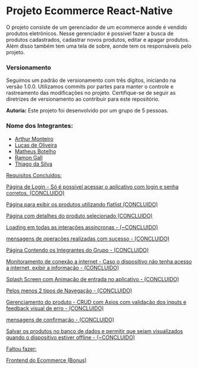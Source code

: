 # Projeto Ecommerce React-Native

O projeto consiste de um gerenciador de um ecommerce aonde é vendido produtos eletrônicos. Nesse gerenciador é possivel fazer a busca de produtos cadastrados, cadastrar novos produtos, editar e apagar produtos. Além disso também tem uma tela de sobre, aonde tem os responsáveis pelo projeto.


### Versionamento

Seguimos um padrão de versionamento com três dígitos, iniciando na versão 1.0.0. Utilizamos commits por partes para manter o controle e rastreamento das modificações no projeto. Certifique-se de seguir as diretrizes de versionamento ao contribuir para este repositório.

<strong>Autoria:</strong>
Este projeto foi desenvolvido por um grupo de 5 pessoas.

### Nome dos Integrantes:

+ <a href="https://github.com/0ArS0"> Arthur Monteiro </a>
+ <a href="https://github.com/LucasGcoe"> Lucas de Oliveira
+ <a href="https://github.com/matheusbarcellosb"> Matheus Botelho
+ <a href="https://github.com/RGOC12"> Ramon Gall
+ <a href="https://github.com/Thigoo"> Thiago da Silva

Requisitos Concluidos:

Página de Login - Só é possível acessar o aplicativo com login e senha corretos. (CONCLUIDO)

Página para exibir os produtos utilizando flatlist (CONCLUIDO)

Página com detalhes do produto selecionado (CONCLUIDO)

Loading em todas as interações assíncronas - (~CONCLUIDO)

mensagens de operações realizadas com sucesso - (CONCLUIDO)

Página Contendo os Integrantes do Grupo - (CONCLUIDO)

Monitoramento de conexão a internet - Caso o dispositivo não tenha acesso a internet, exibir a informação -  (CONCLUIDO)

Splash Screen com Animação de entrada no aplicativo -  (CONCLUIDO)

Pelos menos 2 tipos de Navegação  - (CONCLUIDO)

Gerenciamento do produto - CRUD com Axios com validação dos inputs e feedback visual de erro -  (CONCLUIDO)

mensagens de confirmação - (CONCLUIDO) 

Salvar os produtos no banco de dados e permitir que sejam visualizados quando o dispositivo estiver offline  - (~CONCLUIDO) 

Faltou fazer: 

Frontend do Ecommerce (Bonus) 

